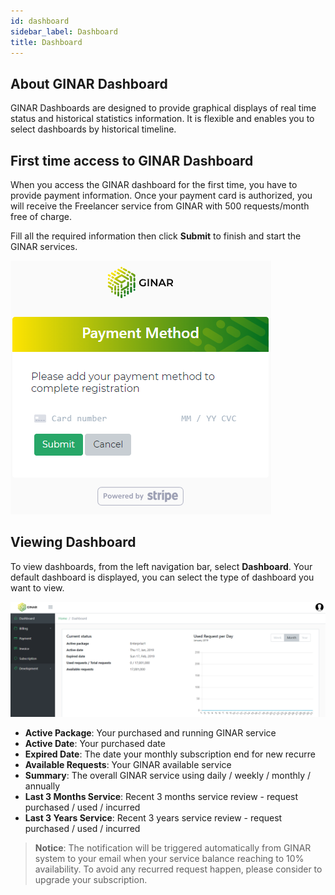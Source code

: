 ```yaml
---
id: dashboard
sidebar_label: Dashboard
title: Dashboard
---
```


## About GINAR Dashboard

GINAR Dashboards are designed to provide graphical displays of real time status and historical statistics information. It is flexible and enables you to select dashboards by historical timeline.


## First time access to GINAR Dashboard

When you access the GINAR dashboard for the first time, you have to provide payment information. Once your payment card is authorized, you will receive the Freelancer service from GINAR with 500 requests/month free of charge. 

Fill all the required information then click **Submit** to finish and start the GINAR services.

![Add Payment info](https://github.com/ginarteam/docs/blob/master/docs/API-User-Dashboard/6.%20Payment%20at%201st%20Login.png?raw=true)


## Viewing Dashboard

To view dashboards, from the left navigation bar, select **Dashboard**. Your default dashboard is displayed, you can select the type of dashboard you want to view.

![Dashboard](https://github.com/GINARTeam/docs/blob/master/docs/API-User-Dashboard/7.Dashboard.png?raw=true)

-	**Active Package**: Your purchased and running GINAR service
- **Active Date**: Your purchased date
- **Expired Date**: The date your monthly subscription end for new recurre
-	**Available Requests**: Your GINAR available service
-	**Summary**: The overall GINAR service using daily / weekly / monthly / annually
-	**Last 3 Months Service**: Recent 3 months service review - request purchased / used / incurred
-	**Last 3 Years Service**: Recent 3 years service review - request purchased / used / incurred

> **Notice**: The notification will be triggered automatically from GINAR system to your email when your service balance reaching to 10% availability. To avoid any recurred request happen, please consider to upgrade your subscription.

